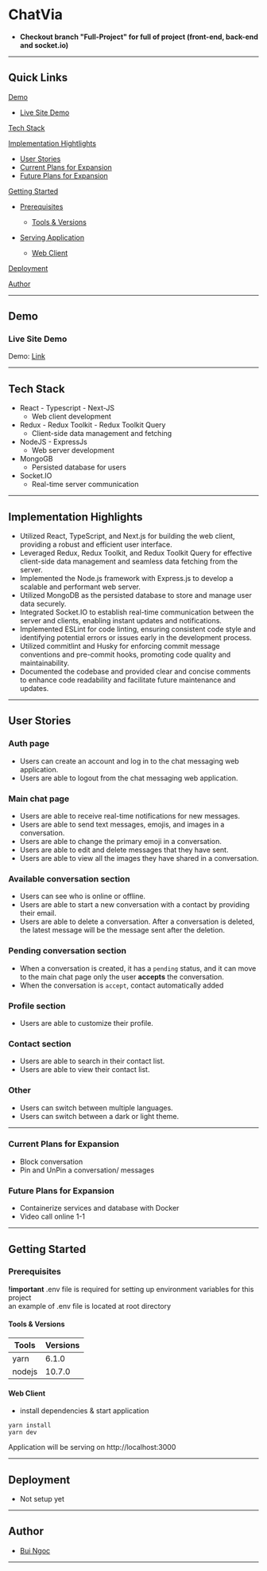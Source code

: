 # ChatVia

- **Checkout branch "Full-Project" for full of project (front-end, back-end and socket.io)**

---

## Quick Links

[Demo](#demo)

- [Live Site Demo](#live-site-demo)
<!-- - [Video Demo](#video-demo) -->

[Tech Stack](#tech-stack)

[Implementation Hightlights](#implementation-highlights)

- [User Stories](#user-stories)
- [Current Plans for Expansion](#current-plans-for-expansion)
- [Future Plans for Expansion](#future-plans-for-expansion)

[Getting Started](#getting-started)

- [Prerequisites](#prerequisites)

  - [Tools & Versions](#tools-&-versions)

- [Serving Application](#serving-application)

  - [Web Client](#web-client)

[Deployment](#deployment)

[Author](#author)

---

## Demo

### Live Site Demo

Demo: [Link](https://chat-via-web.vercel.app/)

<!-- ### Video Demo -->

<!-- ![demogif](https://github.com/yuchiu/netflix-clone/blob/master/netflix-clone-optimize-gif-demo.gif) -->

---

## Tech Stack

- React - Typescript - Next-JS
  - Web client development
- Redux - Redux Toolkit - Redux Toolkit Query
  - Client-side data management and fetching
- NodeJS - ExpressJs
  - Web server development
- MongoGB
  - Persisted database for users
- Socket.IO
  - Real-time server communication

---

## Implementation Highlights

- Utilized React, TypeScript, and Next.js for building the web client, providing a robust and efficient user interface.
- Leveraged Redux, Redux Toolkit, and Redux Toolkit Query for effective client-side data management and seamless data fetching from the server.
- Implemented the Node.js framework with Express.js to develop a scalable and performant web server.
- Utilized MongoDB as the persisted database to store and manage user data securely.
- Integrated Socket.IO to establish real-time communication between the server and clients, enabling instant updates and notifications.
- Implemented ESLint for code linting, ensuring consistent code style and identifying potential errors or issues early in the development process.
- Utilized commitlint and Husky for enforcing commit message conventions and pre-commit hooks, promoting code quality and maintainability.
- Documented the codebase and provided clear and concise comments to enhance code readability and facilitate future maintenance and updates.

---

## User Stories

### Auth page

- Users can create an account and log in to the chat messaging web application.
- Users are able to logout from the chat messaging web application.

### Main chat page

- Users are able to receive real-time notifications for new messages.
- Users are able to send text messages, emojis, and images in a conversation.
- Users are able to change the primary emoji in a conversation.
- Users are able to edit and delete messages that they have sent.
- Users are able to view all the images they have shared in a conversation.

### Available conversation section

- Users can see who is online or offline.
- Users are able to start a new conversation with a contact by providing their email.
- Users are able to delete a conversation. After a conversation is deleted, the latest message will be the message sent after the deletion.

### Pending conversation section

- When a conversation is created, it has a `pending` status, and it can move to the main chat page only the user **accepts** the conversation.
- When the conversation is `accept`, contact automatically added

### Profile section

- Users are able to customize their profile.

### Contact section

- Users are able to search in their contact list.
- Users are able to view their contact list.

### Other

- Users can switch between multiple languages.
- Users can switch between a dark or light theme.

---

### Current Plans for Expansion

- Block conversation
- Pin and UnPin a conversation/ messages

### Future Plans for Expansion

- Containerize services and database with Docker
- Video call online 1-1

---

## Getting Started

### Prerequisites

**!important** .env file is required for setting up environment variables for this project  
 an example of .env file is located at root directory

#### Tools & Versions

| Tools  | Versions |
| ------ | -------- |
| yarn   | 6.1.0    |
| nodejs | 10.7.0   |

#### Web Client

- install dependencies & start application

```terminal
yarn install
yarn dev
```

Application will be serving on http://localhost:3000

---

## Deployment

- Not setup yet

---

## Author

- [Bui Ngoc](https://www.facebook.com/Bui.Ngoc.1302/)

---
